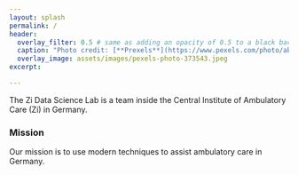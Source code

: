 ```yaml
---
layout: splash
permalink: /
header:
  overlay_filter: 0.5 # same as adding an opacity of 0.5 to a black background
  caption: "Photo credit: [**Prexels**](https://www.pexels.com/photo/abstract-art-blur-bright-373543/)"
  overlay_image: assets/images/pexels-photo-373543.jpeg
excerpt: 

---
```


The Zi Data Science Lab is a team inside the Central Institute of Ambulatory Care (Zi) in Germany. 

### Mission

Our mission is to use modern techniques to assist ambulatory care in Germany.
